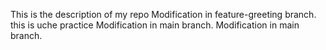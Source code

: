 This is the description of my repo
Modification in feature-greeting branch.
this is uche practice 
Modification in main branch.
Modification in main branch.
